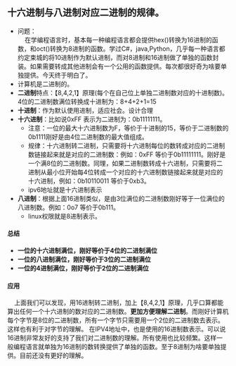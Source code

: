 ## 十六进制与八进制对应二进制的规律。
* 问题：  
&nbsp;&nbsp;&nbsp;&nbsp;在学编程语言时，基本每一种编程语言都会提供hex()转换为16进制的函数，和oct()转换为8进制的函数。学过C#，java,Python，几乎每一种语言都约定束城的将10进制作为默认进制，而对8进制和16进制做了单独的函数封装。如果需要转成其他进制会有一个公用的函数提供。每次都很好奇为啥要单独提供。今天终于明白了。  
* 计算机是二进制的。  
* **二进制**特点：【8,4,2,1】原理(每个在自己位上单独二进制数对应的十进制数)。4位的二进制数满位转换成十进制为：8+4+2+1=15
* **十进制**：作为默认使用进制，适应社会。设计合理
* **十六进制**：比如说0xFF 表示为二进制为：0b11111111。
    * 注意：一位的最大十六进制数为F，等价于十进制的15，等价于二进制数的0b1111刚好是由4位二进制数的最大值组成。
    * 规律：十六进制转二进制，只需要将十六进制每位的数转成对应的二进制数链接起来就是对应的二进制数：例如：0xFF 等价于0b11111111。刚好是一个满8位的二进制数。同理，如果二进制数转成十六进制，只需要将二进制从最小位开始每4位转成一个对应的十六进制数链接起来就是对应的十六进制，例如：0b10110011 等价于0xb3。
    * ipv6地址就是十六进制表示
* **八进制**：根据上面16进制类似，是由3位满位的二进制数刚好等于一位满位的八进制数。例如：0o7 等价于0b111。
    * linux权限就是8进制表示。
#### 总结
* **一位的十六进制满位，刚好等价于4位的二进制满位**   
* **一位的八进制满位，刚好等价于3位的二进制满位**  
* **一位的4进制满位，刚好等价于2位的二进制满位**   
#### 应用
&nbsp;&nbsp;&nbsp;&nbsp;上面我们可以发现，用16进制转二进制，加上【8,4,2,1】原理，几乎口算都能算出任何一个十六进制的数对应的二进制数。**更加方便理解二进制**。而刚好计算机每个字节是8位的二进制数，所有一个字节只需要用一个2位的二进制数去表示。这样也有利于对字节的理解。 在IPV4地址中，也是使用的16进制数表示。可以说16进制非常友好的支持了我们对二进制数的理解。所有使用也比较频繁。这样一般编程语言就单独为16进制的数转换提供了单独的函数。至于8进制为啥要单独提供。目前还没有更好的理解。


            